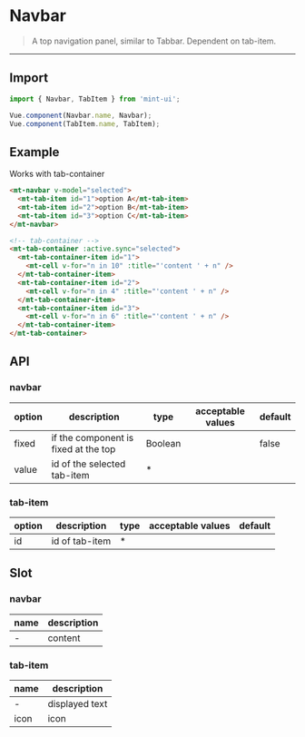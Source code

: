 # Navbar

> A top navigation panel, similar to <router-link to="tabbar">Tabbar</router-link>. Dependent on tab-item.

------------

## Import

```javascript
import { Navbar, TabItem } from 'mint-ui';

Vue.component(Navbar.name, Navbar);
Vue.component(TabItem.name, TabItem);
```

## Example
Works with <router-link to="tab-container">tab-container</router-link>

```html
<mt-navbar v-model="selected">
  <mt-tab-item id="1">option A</mt-tab-item>
  <mt-tab-item id="2">option B</mt-tab-item>
  <mt-tab-item id="3">option C</mt-tab-item>
</mt-navbar>

<!-- tab-container -->
<mt-tab-container :active.sync="selected">
  <mt-tab-container-item id="1">
    <mt-cell v-for="n in 10" :title="'content ' + n" />
  </mt-tab-container-item>
  <mt-tab-container-item id="2">
    <mt-cell v-for="n in 4" :title="'content ' + n" />
  </mt-tab-container-item>
  <mt-tab-container-item id="3">
    <mt-cell v-for="n in 6" :title="'content ' + n" />
  </mt-tab-container-item>
</mt-tab-container>
```

## API

### navbar

| option | description | type | acceptable values | default |
|------|-------|---------|-------|--------|
| fixed | if the component is fixed at the top | Boolean | | false |
| value | id of the selected tab-item | * | |  |

### tab-item
| option | description | type | acceptable values | default |
|------|-------|---------|-------|--------|
| id | id of tab-item | * | |  |

## Slot
### navbar
| name | description |
|------|--------|
| - | content |

### tab-item
| name | description |
|------|--------|
| - | displayed text |
|icon | icon |
